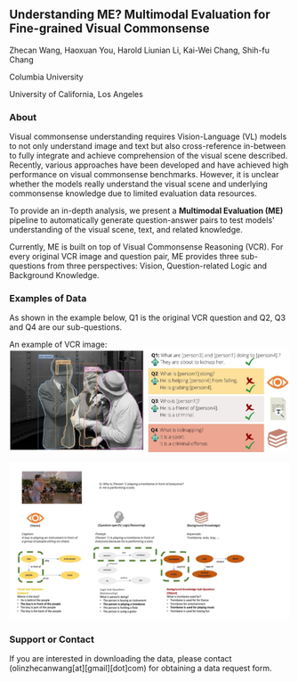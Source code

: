 ## Understanding ME? Multimodal Evaluation for Fine-grained Visual Commonsense

Zhecan Wang, Haoxuan You, Harold Liunian Li, Kai-Wei Chang, Shih-fu Chang

Columbia University

University of California, Los Angeles

### About 

 Visual commonsense understanding requires Vision-Language (VL) models to not only understand image and text but also cross-reference in-between to fully integrate and achieve comprehension of the visual scene described. Recently, various approaches have been developed and have achieved high performance on visual commonsense benchmarks. However, it is unclear whether the models really understand the visual scene and underlying commonsense knowledge due to limited evaluation data resources. 
 
To provide an in-depth analysis, we present a **Multimodal Evaluation (ME)** pipeline to automatically generate question-answer pairs to test models' understanding of the visual scene, text, and related knowledge. 

Currently, ME is built on top of Visual Commonsense Reasoning (VCR). For every original VCR image and question pair, ME provides three sub-questions from three perspectives: Vision, Question-related Logic and Background Knowledge.

### Examples of Data  
 
As shown in the example below, Q1 is the original VCR question and Q2, Q3 and Q4 are our sub-questions.

An example of VCR image: 
![alt text](https://github.com/ZhecanJamesWang/Multimodal-Evaluation/blob/gh-pages/example.jpg "example")


![alt text](https://github.com/ZhecanJamesWang/Multimodal-Evaluation/blob/gh-pages/example2.jpg "example2")


### Support or Contact
 
 If you are interested in downloading the data, please contact (olinzhecanwang[at][gmail][dot]com) for obtaining a data request form.

